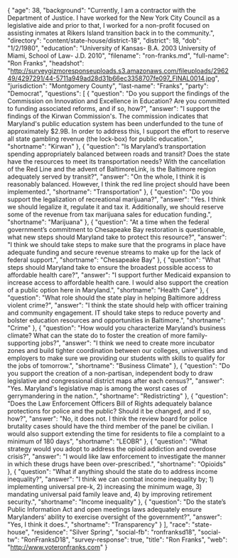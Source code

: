 {
  "age": 38,
  "background": "Currently, I am a contractor with the Department of Justice. I have worked for the New York City Council as a legislative aide and prior to that, I worked for a non-profit focused on assisting inmates at Rikers Island transition back in to the community.",
  "directory": "content/state-house/district-18",
  "district": 18,
  "dob": "1/2/1980",
  "education": "University of Kansas- B.A. 2003 University of Miami, School of Law- J.D. 2010",
  "filename": "ron-franks.md",
  "full-name": "Ron Franks",
  "headshot": "http://surveygizmoresponseuploads.s3.amazonaws.com/fileuploads/296249/4297291/44-5711a949ad28d31b66ec3358707fe097_FINAL0014.jpg",
  "jurisdiction": "Montgomery County",
  "last-name": "Franks",
  "party": "Democrat",
  "questions": [
    {
      "question": "Do you support the findings of the Commission on Innovation and Excellence in Education? Are you committed to funding associated reforms, and if so, how?",
      "answer": "I support the findings of the Kirwan Commission's. The commission indicates that Maryland's public education system has been underfunded to the tune of approximately $2.9B. In order to address this, I support the effort to reserve all state gambling revenue (the lock-box) for public education.",
      "shortname": "Kirwan"
    },
    {
      "question": "Is Maryland’s transportation spending appropriately balanced between roads and transit? Does the state have the resources to meet its transportation needs? With the cancellation of the Red Line and the advent of BaltimoreLink, is the Baltimore region adequately served by transit?",
      "answer": "On the whole, I think it is reasonably balanced. However, I think the red line project should have been implemented.",
      "shortname": "Transportation"
    },
    {
      "question": "Do you support the legalization of recreational marijuana?",
      "answer": "Yes. I think we should legalize it, regulate it and tax it. Additionally, we should reserve some of the revenue from tax marijuana sales for education funding.",
      "shortname": "Marijuana"
    },
    {
      "question": "At a time when the federal government’s commitment to Chesapeake Bay restoration is questionable, what new steps should Maryland take to protect this resource?",
      "answer": "I think we should take steps to make sure that the programs in place have adequate funding and secure revenue streams to make up for the lack of federal support.",
      "shortname": "Chesapeake Bay"
    },
    {
      "question": "What steps should Maryland take to ensure the broadest possible access to affordable health care?",
      "answer": "I support further Medicaid expansion to increase access to affordable health care. I would also support the creation of a public option here in Maryland.",
      "shortname": "Health Care"
    },
    {
      "question": "What role should the state play in helping Baltimore address violent crime?",
      "answer": "I think the state should help with officer training and community engagement. IT should take steps to reduce poverty and bolster education resources and opportunities in Baltimore.",
      "shortname": "Crime"
    },
    {
      "question": "How would you characterize Maryland’s business climate? What can the state do to foster the creation of more family-supporting jobs?",
      "answer": "I think we need to create more incubator zones and build tighter coordination between our colleges, universities and employers to make sure we providing our students with skills to qualify for the jobs of tomorrow.",
      "shortname": "Business Climate"
    },
    {
      "question": "Do you support the creation of a non-partisan, independent body to draw legislative and congressional district maps after each census?",
      "answer": "Yes. Maryland's legislative map is among the worst cases of gerrymandering in the nation.",
      "shortname": "Redistricting"
    },
    {
      "question": "Does the Law Enforcement Officers Bill of Rights adequately balance protections for police and the public? Should it be changed, and if so, how?",
      "answer": "No, it does not. I think the review board for police brutality cases should have the third member of the panel be civilian. I would also support extending the time for residents to file a complaint to a minimum of 180 days",
      "shortname": "LEOBR"
    },
    {
      "question": "What strategy would you adopt to address the opioid addiction and overdose crisis?",
      "answer": "I would like law enforcement to investigate the manner in which these drugs have been over-prescribed.",
      "shortname": "Opioids"
    },
    {
      "question": "What if anything should the state do to address income inequality?",
      "answer": "I think we can combat income inequality by; 1) implementing universal pre-k, 2) increasing the minimum wage, 3) mandating universal paid family leave and, 4) by improving retirement security.",
      "shortname": "Income inequality"
    },
    {
      "question": "Do the state’s Public Information Act and open meetings laws adequately ensure Marylanders’ ability to exercise oversight of the government?",
      "answer": "Yes, I think it does.",
      "shortname": "Transparency"
    }
  ],
  "race": "state-house",
  "residence": "Silver Spring",
  "social-fb": "ronfranksd18",
  "social-tw": "RonFranksD18",
  "survey-response": true,
  "title": "Ron Franks",
  "web": "http://www.voteronfranks.com"
}
